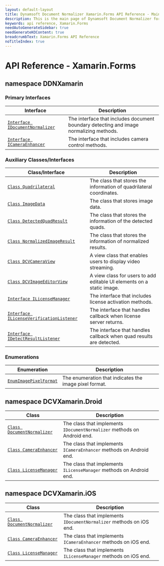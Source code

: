 ```yaml
---
layout: default-layout
title: Dynamsoft Document Normalizer Xamarin.Forms API Reference - Main Page
description: This is the main page of Dynamsoft Document Normalizer for Xamarin.Forms SDK API Reference.
keywords: api reference, Xamarin.Forms
needAutoGenerateSidebar: true
needGenerateH3Content: true
breadcrumbText: Xamarin.Forms API Reference
noTitleIndex: true
---
```


# API Reference - Xamarin.Forms

## namespace DDNXamarin

### Primary Interfaces

| Interface | Description |
| --------------- | ----------- |
| [`Interface IDocumentNormalizer`](document-normalizer.md) | The interface that includes document boundary detecting and image normalizing methods. |
| [`Interface ICameraEnhancer`](camera-enhancer.md) | The interface that includes camera control methods. |

### Auxiliary Classes/Interfaces

| Class/Interface | Description |
| --------------- | ----------- |
| [`Class Quadrilateral`](quadrilateral.md) | The class that stores the information of quadrilateral coordinates. |
| [`Class ImageData`](image-data.md) | The class that stores image data. |
| [`Class DetectedQuadResult`](detected-quad-result.md) | The class that stores the information of the detected quads. |
| [`Class NormalizedImageResult`](normalized-image-result.md) | The class that stores the information of normalized results. |
| [`Class DCVCameraView`](camera-view.md) | A view class that enables users to display video streaming. |
| [`Class DCVImageEditorView`](image-editor-view.md) | A view class for users to add editable UI elements on a static image. |
| [`Interface ILicenseManager`](license-manager.md) | The interface that includes license activation methods. |
| [`Interface ILicenseVerificationListener`](license-verification-listener.md) | The interface that handles callback when license server returns. |
| [`Interface IDetectResultListener`](detect-result-listener.md) | The interface that handles callback when quad results are detected. |

### Enumerations

| Enumeration | Description |
| ----------- | ----------- |
| [`EnumImagePixelFormat`](enum-image-pixel-format.md) | The enumeration that indicates the image pixel format. |

## namespace DCVXamarin.Droid

| Class | Description |
| --------------- | ----------- |
| [`Class DocumentNormalizer`](droid-document-normalizer.md) | The class that implements `IDocumentNormalizer` methods on Android end. |
| [`Class CameraEnhancer`](droid-camera-enhancer.md) | The class that implements `ICameraEnhancer` methods on Android end. |
| [`Class LicenseManager`](droid-license-manager.md) | The class that implements `ILicenseManager` methods on Android end. |

## namespace DCVXamarin.iOS

| Class | Description |
| --------------- | ----------- |
| [`Class DocumentNormalizer`](ios-document-normalizer.md) | The class that implements `IDocumentNormalizer` methods on iOS end. |
| [`Class CameraEnhancer`](ios-camera-enhancer.md) | The class that implements `ICameraEnhancer` methods on iOS end. |
| [`Class LicenseManager`](ios-license-manager.md) | The class that implements `ILicenseManager` methods on iOS end. |
